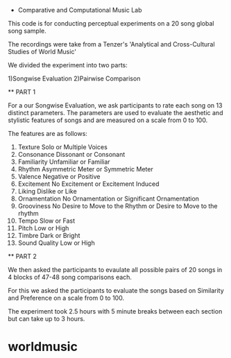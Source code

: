 * Comparative and Computational Music Lab

This code is for conducting perceptual experiments on a 20 song global song sample.

The recordings were take from a Tenzer's 'Analytical and Cross-Cultural Studies of World Music'

We divided the experiment into two parts:

1)Songwise Evaluation
2)Pairwise Comparison

** PART 1

For a our Songwise Evaluation, we ask participants to rate each song on 13 distinct parameters.
The parameters are used to evaluate the aesthetic and stylistic features of songs and are measured on a scale from 0 to 100.

The features are as follows:

1. Texture
        Solo or Multiple Voices
2. Consonance
        Dissonant or Consonant
3. Familiarity
        Unfamiliar or Familiar
4. Rhythm
        Asymmetric Meter or Symmetric Meter
5. Valence
        Negative or Positive
6. Excitement
        No Excitement or Excitement Induced
7. Liking
        Dislike or Like
8. Ornamentation
        No Ornamentation or Significant Ornamentation
9. Grooviness
        No Desire to Move to the Rhythm or Desire to Move to the rhythm
10. Tempo
        Slow or Fast 
11. Pitch
        Low or High
12. Timbre
        Dark or Bright
13. Sound Quality 
        Low or High

** PART 2

We then asked the participants to evaulate all possible pairs of 20 songs in 4 blocks of 47-48 song comparisons each.

For this we asked the participants to evaluate the songs based on Similarity and Preference on a scale from 0 to 100.

The experiment took 2.5 hours with 5 minute breaks between each section but can take up to 3 hours.
# worldmusic
